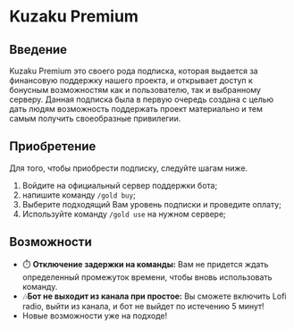 # Kuzaku Premium

## Введение <a id="vvedenie"></a>

Kuzaku Premium это своего рода подписка, которая выдается за финансовую поддержку нашего проекта, и открывает доступ к бонусным возможностям как и пользователю, так и выбранному серверу. Данная подписка была в первую очередь создана с целью дать людям возможность поддержать проект материально и тем самым получить своеобразные привилегии.

## Приобретение <a id="priobretenie"></a>

Для того, чтобы приобрести подписку, следуйте шагам ниже.

1. Войдите на официальный сервер поддержки бота;
2. напишите команду `/gold buy`;
3. Выберите подходящий Вам уровень подписки и проведите оплату;
4. Используйте команду `/gold use` на нужном сервере;

## Возможности <a id="vozmozhnosti"></a>

* ⏱️ **Отключение задержки на команды:** Вам не придется ждать определенный промежуток времени, чтобы вновь использовать команду.
* 🎶**Бот не выходит из канала при простое:** Вы сможете включить Lofi radio, выйти из канала, и бот не выйдет по истечению 5 минут!
* Новые возможности уже на подходе!

